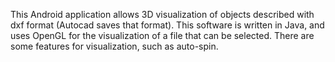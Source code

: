 This Android application allows 3D visualization of objects described with dxf format (Autocad saves that format).
This software is written in Java, and uses OpenGL for the visualization of a file that can be selected.
There are some features for visualization, such as auto-spin.